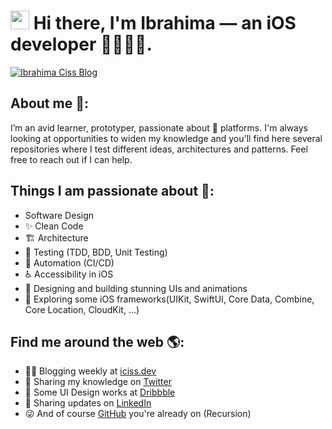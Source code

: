 <h1><img src="https://media.giphy.com/media/hvRJCLFzcasrR4ia7z/giphy.gif" width="30px"> Hi there, I'm Ibrahima — an iOS developer 📱👨🏾‍💻.</h1>

[![Ibrahima Ciss Blog](https://iciss.dev/img/meta/home.png)](https://iciss.dev)

## About me 🤔:
I’m an avid learner, prototyper, passionate about  platforms.
I'm always looking at opportunities to widen my knowledge and you'll find here several repositories where I test different ideas, architectures and patterns.
Feel free to reach out if I can help.

## Things I am passionate about 🤗:
- Software Design
- ✨ Clean Code
- 🏗 Architecture
- 🧪 Testing (TDD, BDD, Unit Testing)
- 🔁 Automation (CI/CD)
- ♿️ Accessibility in iOS
- 📱 Designing and building stunning UIs and animations
- 🚦 Exploring some iOS frameworks(UIKit, SwiftUI, Core Data, Combine, Core Location, CloudKit, ...)

## Find me around the web 🌎:
- ✍🏾 Blogging weekly at [iciss.dev](https://www.iciss.dev)
- 💬 Sharing my knowledge on [Twitter](https://www.twitter.com/bionik6)
- 🎨 Some UI Design works at [Dribbble](https://dribbble.com/Bionik6)
- 💼 Sharing updates on [LinkedIn](https://www.linkedin.com/in/bionik6/)
- 😜 And of course [GitHub](https://github.com/Bionik6) you're already on (Recursion)
